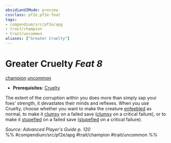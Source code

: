 ```yaml
---
obsidianUIMode: preview
cssclass: pf2e,pf2e-feat
tags:
- compendium/src/pf2e/apg
- trait/champion
- trait/uncommon
aliases: ["Greater Cruelty"]
---
```

# Greater Cruelty  *Feat 8*  
[champion](../../rules/traits/champion.md)  [uncommon](../../rules/traits/uncommon.md)  

- **Prerequisites**: [Cruelty](cruelty-apg.md)

The extent of the corruption within you does more than simply sap your foes' strength, it devastates their minds and reflexes. When you use Cruelty, choose whether you want to make the creature [enfeebled](../../rules/conditions.md#Enfeebled) as normal, to make it [clumsy](../../rules/conditions.md#Clumsy) on a failed save ([clumsy](../../rules/conditions.md#Clumsy) on a critical failure), or to make it [stupefied](../../rules/conditions.md#Stupefied) on a failed save ([stupefied](../../rules/conditions.md#Stupefied) on a critical failure).

*Source: Advanced Player's Guide p. 120*  
%% #compendium/src/pf2e/apg #trait/champion #trait/uncommon %%